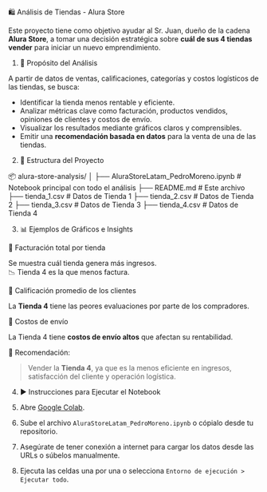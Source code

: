 🛍️ Análisis de Tiendas - Alura Store

Este proyecto tiene como objetivo ayudar al Sr. Juan, dueño de la cadena **Alura Store**, a tomar una decisión estratégica sobre **cuál de sus 4 tiendas vender** para iniciar un nuevo emprendimiento.

1. 🎯 Propósito del Análisis

A partir de datos de ventas, calificaciones, categorías y costos logísticos de las tiendas, se busca:

- Identificar la tienda menos rentable y eficiente.
- Analizar métricas clave como facturación, productos vendidos, opiniones de clientes y costos de envío.
- Visualizar los resultados mediante gráficos claros y comprensibles.
- Emitir una **recomendación basada en datos** para la venta de una de las tiendas.

2. 📁 Estructura del Proyecto

📦 alura-store-analysis/
│
├── AluraStoreLatam_PedroMoreno.ipynb # Notebook principal con todo el análisis
├── README.md # Este archivo
├── tienda_1.csv # Datos de Tienda 1
├── tienda_2.csv # Datos de Tienda 2
├── tienda_3.csv # Datos de Tienda 3
├── tienda_4.csv # Datos de Tienda 4

3. 📊 Ejemplos de Gráficos e Insights

🔸 Facturación total por tienda

Se muestra cuál tienda genera más ingresos.  
📉 Tienda 4 es la que menos factura.

🔸 Calificación promedio de los clientes

La **Tienda 4** tiene las peores evaluaciones por parte de los compradores.

🔸 Costos de envío

La Tienda 4 tiene **costos de envío altos** que afectan su rentabilidad.

📌 Recomendación:

> Vender la **Tienda 4**, ya que es la menos eficiente en ingresos, satisfacción del cliente y operación logística.

4. ▶️ Instrucciones para Ejecutar el Notebook

1. Abre [Google Colab](https://colab.research.google.com).
2. Sube el archivo `AluraStoreLatam_PedroMoreno.ipynb` o cópialo desde tu repositorio.
3. Asegúrate de tener conexión a internet para cargar los datos desde las URLs o súbelos manualmente.
4. Ejecuta las celdas una por una o selecciona `Entorno de ejecución > Ejecutar todo`.
